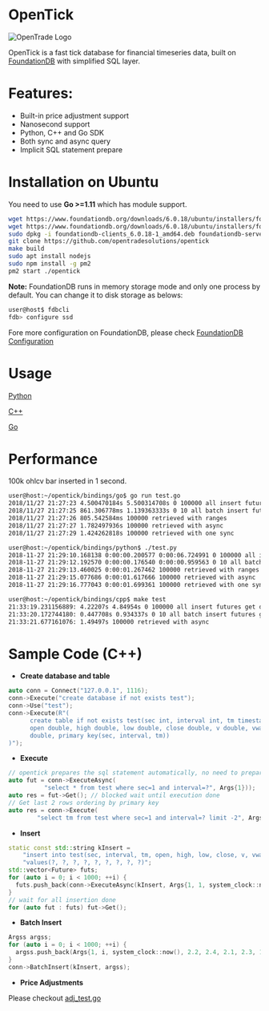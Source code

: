 # OpenTick

![OpenTrade Logo](https://github.com/opentradesolutions/opentrade/blob/master/web/img/ot.png)

OpenTick is a fast tick database for financial timeseries data, built on [FoundationDB](https://www.foundationdb.org/) with simplified SQL layer. 

# Features:
* Built-in price adjustment support
* Nanosecond support
* Python, C++ and Go SDK
* Both sync and async query
* Implicit SQL statement prepare

# Installation on Ubuntu

You need to use **Go >=1.11** which has module support.

```bash
wget https://www.foundationdb.org/downloads/6.0.18/ubuntu/installers/foundationdb-server_6.0.18-1_amd64.deb
wget https://www.foundationdb.org/downloads/6.0.18/ubuntu/installers/foundationdb-clients_6.0.18-1_amd64.deb
sudo dpkg -i foundationdb-clients_6.0.18-1_amd64.deb foundationdb-server_6.0.18-1_amd64.deb
git clone https://github.com/opentradesolutions/opentick
make build
sudo apt install nodejs
sudo npm install -g pm2
pm2 start ./opentick
```

**Note:** FoundationDB runs in memory storage mode and only one process by default. You can change it to disk storage as belows:
```bash
user@host$ fdbcli
fdb> configure ssd
```

Fore more configuration on FoundationDB, please check [FoundationDB Configuration](https://apple.github.io/foundationdb/configuration.html)

# Usage

[Python](https://github.com/opentradesolutions/opentick/blob/master/bindings/python/test.py)

[C++](https://github.com/opentradesolutions/opentick/blob/master/bindings/cpp/test.cc)

[Go](https://github.com/opentradesolutions/opentick/blob/master/bindings/go/test.go)

# Performance

100k ohlcv bar inserted in 1 second.

```bash
user@host:~/opentick/bindings/go$ go run test.go
2018/11/27 21:27:23 4.500470184s 5.500314708s 0 100000 all insert futures get done
2018/11/27 21:27:25 861.306778ms 1.139363333s 0 10 all batch insert futures get done
2018/11/27 21:27:26 805.542584ms 100000 retrieved with ranges
2018/11/27 21:27:27 1.782497936s 100000 retrieved with async
2018/11/27 21:27:29 1.424262818s 100000 retrieved with one sync
```

```bash
user@host:~/opentick/bindings/python$ ./test.py
2018-11-27 21:29:10.168138 0:00:00.200577 0:00:06.724991 0 100000 all insert futures get done
2018-11-27 21:29:12.192570 0:00:00.176540 0:00:00.959563 0 10 all batch insert futures get done
2018-11-27 21:29:13.460025 0:00:01.267462 100000 retrieved with ranges
2018-11-27 21:29:15.077686 0:00:01.617666 100000 retrieved with async
2018-11-27 21:29:16.777043 0:00:01.699361 100000 retrieved with one sync
```

```bash
user@host:~/opentick/bindings/cpp$ make test
21:33:19.231156889: 4.22207s 4.84954s 0 100000 all insert futures get done
21:33:20.172744180: 0.447708s 0.934337s 0 10 all batch insert futures get done
21:33:21.677161076: 1.49497s 100000 retrieved with async
```

# Sample Code (C++)

* **Create database and table**
```C++
auto conn = Connect("127.0.0.1", 1116);
conn->Execute("create database if not exists test");
conn->Use("test");
conn->Execute(R"(
      create table if not exists test(sec int, interval int, tm timestamp,
      open double, high double, low double, close double, v double, vwap
      double, primary key(sec, interval, tm))
)");
```

* **Execute**
```C++
// opentick prepares the sql statement automatically, no need to prepare explicitly
auto fut = conn->ExecuteAsync(
          "select * from test where sec=1 and interval=?", Args{1}));
auto res = fut->Get(); // blocked wait until execution done
// Get last 2 rows ordering by primary key
auto res = conn->Execute(
        "select tm from test where sec=1 and interval=? limit -2", Args{1});
```

* **Insert**
```C++
static const std::string kInsert =
    "insert into test(sec, interval, tm, open, high, low, close, v, vwap) "
    "values(?, ?, ?, ?, ?, ?, ?, ?, ?)";
std::vector<Future> futs;
for (auto i = 0; i < 1000; ++i) {
  futs.push_back(conn->ExecuteAsync(kInsert, Args{1, 1, system_clock::now(), 2.2, 2.4, 2.1, 2.3, 1000000, 2.25}));
}
// wait for all insertion done
for (auto fut : futs) fut->Get();
```

* **Batch Insert**
```C++
Argss argss;
for (auto i = 0; i < 1000; ++i) {
  argss.push_back(Args{1, i, system_clock::now(), 2.2, 2.4, 2.1, 2.3, 1000000, 2.25});
}
conn->BatchInsert(kInsert, argss);
```

* **Price Adjustments**

Please checkout [adj_test.go](https://github.com/opentradesolutions/opentick/blob/master/adj_test.go)
